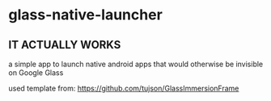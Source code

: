 # glass-native-launcher
## IT ACTUALLY WORKS
a simple app to launch native android apps that would otherwise be invisible on Google Glass

used template from: https://github.com/tujson/GlassImmersionFrame
